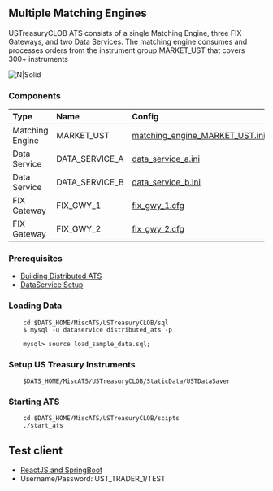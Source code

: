 ## Multiple Matching Engines

USTreasuryCLOB ATS consists of a single Matching Engine, three FIX Gateways, and two Data Services.
The matching engine consumes and processes orders from the instrument group MARKET_UST that covers 300+ instruments

![N|Solid](https://raw.githubusercontent.com/mkipnis/DistributedATS/master/docs/Diagrams/USTreasuryCLOB.png?raw=true)


### Components

| Type | Name     | Config                |
| :-------- | :------- | :------------------------- |
| Matching Engine | MARKET_UST | [matching_engine_MARKET_UST.ini](https://github.com/mkipnis/DistributedATS/blob/master/MiscATS/USTreasuryCLOB/config/matching_engine_MARKET_UST.ini) |
| Data Service | DATA_SERVICE_A | [data_service_a.ini](https://github.com/mkipnis/DistributedATS/blob/master/MiscATS/USTreasuryCLOB/config/data_service_a.ini) |
| Data Service | DATA_SERVICE_B | [data_service_b.ini](https://github.com/mkipnis/DistributedATS/blob/master/MiscATS/USTreasuryCLOB/config/data_service_b.ini) |
| FIX Gateway | FIX_GWY_1 | [fix_gwy_1.cfg](https://github.com/mkipnis/DistributedATS/blob/master/MiscATS/USTreasuryCLOB/config/fix_gwy_1.cfg)|
| FIX Gateway | FIX_GWY_2 | [fix_gwy_2.cfg](https://github.com/mkipnis/DistributedATS/blob/master/MiscATS/USTreasuryCLOB/config/fix_gwy_2.cfg) |


### Prerequisites
- [Building Distributed ATS](https://github.com/mkipnis/DistributedATS#Building-Distributed-ATS)
- [DataService Setup](https://github.com/mkipnis/DistributedATS/tree/master/DataService/sql/mysql)

### Loading Data
```
    cd $DATS_HOME/MiscATS/USTreasuryCLOB/sql
    $ mysql -u dataservice distributed_ats -p

    mysql> source load_sample_data.sql;    
```

### Setup US Treasury Instruments
```
    $DATS_HOME/MiscATS/USTreasuryCLOB/StaticData/USTDataSaver
```

### Starting ATS

```
    cd $DATS_HOME/MiscATS/USTreasuryCLOB/scipts
    ./start_ats
```

## Test client
- [ReactJS and SpringBoot ](https://github.com/mkipnis/DistributedATS/tree/master/misc_clients/spring_reactjs)
- Username/Password: UST_TRADER_1/TEST
